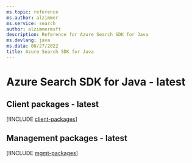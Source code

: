 ```yaml
---
ms.topic: reference
ms.author: alzimmer
ms.service: search
author: alzimmermsft
description: Reference for Azure Search SDK for Java
ms.devlang: java
ms.data: 08/27/2022
title: Azure Search SDK for Java
---
```

# Azure Search SDK for Java - latest

## Client packages - latest
[!INCLUDE [client-packages](search-client-index.md)]
## Management packages - latest
[!INCLUDE [mgmt-packages](search-mgmt-index.md)]